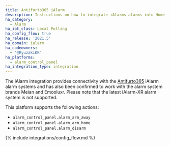 ```yaml
---
title: Antifurto365 iAlarm
description: Instructions on how to integrate iAlarms alarms into Home Assistant.
ha_category:
  - Alarm
ha_iot_class: Local Polling
ha_config_flow: true
ha_release: '2021.5'
ha_domain: ialarm
ha_codeowners:
  - '@RyuzakiKK'
ha_platforms:
  - alarm_control_panel
ha_integration_type: integration
---
```


The iAlarm integration provides connectivity with the [Antifurto365](https://www.antifurtocasa365.it/) iAlarm alarm systems and has also been confirmed to work with the alarm system brands Meian and Emooluxr.
Please note that the latest iAlarm-XR alarm system is not supported.

This platform supports the following actions:

- `alarm_control_panel.alarm_arm_away`
- `alarm_control_panel.alarm_arm_home`
- `alarm_control_panel.alarm_disarm`

{% include integrations/config_flow.md %}
